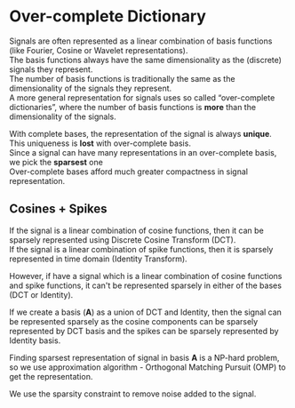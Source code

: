 # Over-complete Dictionary

Signals are often represented as a linear combination of basis functions (like Fourier, Cosine or Wavelet representations).  
The basis functions always have the same dimensionality as the (discrete) signals they represent.  
The number of basis functions is traditionally the same as the dimensionality of the signals they represent.  
A more general representation for signals uses so called “over-complete dictionaries”, where the number of basis functions is **more** than the dimensionality of the signals.

With complete bases, the representation of the signal is always **unique**.  
This uniqueness is **lost** with over-complete basis.  
Since a signal can have many representations in an over-complete basis, we pick the **sparsest** one  
Over-complete bases afford much greater compactness in signal representation.

## Cosines + Spikes

If the signal is a linear combination of cosine functions, then it can be sparsely represented using Discrete Cosine Transform (DCT).  
If the signal is a linear combination of spike functions, then it is sparsely represented in time domain (Identity Transform).

However, if have a signal which is a linear combination of cosine functions and spike functions, it can't be represented sparsely in either of the bases (DCT or Identity).

If we create a basis (**A**) as a union of DCT and Identity, then the signal can be represented sparsely as the cosine components can be sparsely represented by DCT basis and the spikes can be sparsely represented by Identity basis.

Finding sparsest representation of signal in basis **A** is a NP-hard problem, so we use approximation algorithm - Orthogonal Matching Pursuit (OMP) to get the representation.

We use the sparsity constraint to remove noise added to the signal.
